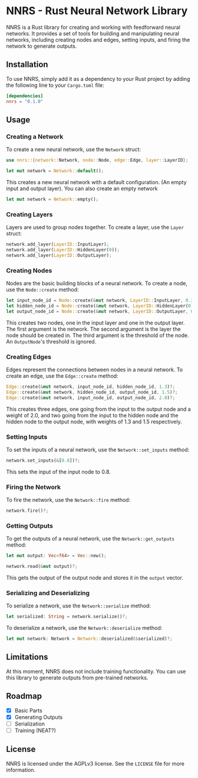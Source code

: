 # NNRS - Rust Neural Network Library
NNRS is a Rust library for creating and working with feedforward neural
networks. It provides a set of tools for building and manipulating neural
networks, including creating nodes and edges, setting inputs, and firing the
network to generate outputs.

## Installation
To use NNRS, simply add it as a dependency to your Rust project by adding the
following line to your `Cargo.toml` file:

```toml
[dependencies]
nnrs = "0.1.0"
```

## Usage

### Creating a Network
To create a new neural network, use the `Network` struct:

```rust
use nnrs::{network::Network, node::Node, edge::Edge, layer::LayerID};

let mut network = Network::default();
```

This creates a new neural network with a default configuration. 
(An empty input and output layer). You can also create an empty
network

```rust
let mut network = Network::empty();
```

### Creating Layers
Layers are used to group nodes together. To create a layer, use the `Layer` struct:

```rust
network.add_layer(LayerID::InputLayer);
network.add_layer(LayerID::HiddenLayer(0));
network.add_layer(LayerID::OutputLayer);
```

### Creating Nodes
Nodes are the basic building blocks of a neural network. To create a node, use the `Node::create` method:

```rust
let input_node_id = Node::create(&mut network, LayerID::InputLayer, 0.3)?;
let hidden_node_id = Node::create(&mut network, LayerID::HiddenLayer(0), 0.2)?;
let output_node_id = Node::create(&mut network, LayerID::OutputLayer, 0.0)?;
```

This creates two nodes, one in the input layer and one in the output layer. The first argument is the network. The second argument is the layer the node should be created in. The third argument is the threshold of the node. An `OutputNode`'s
threshold is ignored.

### Creating Edges
Edges represent the connections between nodes in a neural network. To create an edge, use the `Edge::create` method:

```rust
Edge::create(&mut network, input_node_id, hidden_node_id, 1.3)?;
Edge::create(&mut network, hidden_node_id, output_node_id, 1.5)?;
Edge::create(&mut network, input_node_id, output_node_id, 2.0)?;
```

This creates three edges, one going from the input to the output node and a
weight of 2.0, and two going from the input to the hidden node and the hidden
node to the output node, with weights of 1.3 and 1.5 respectively.

### Setting Inputs
To set the inputs of a neural network, use the `Network::set_inputs` method:

```rust
network.set_inputs(&[0.8])?;
```

This sets the input of the input node to 0.8.

### Firing the Network
To fire the network, use the `Network::fire` method:

```rust
network.fire()?;
```

### Getting Outputs

To get the outputs of a neural network, use the `Network::get_outputs` method:

```rust
let mut output: Vec<f64> = Vec::new();

network.read(&mut output)?;
```

This gets the output of the output node and stores it in the `output` vector.

### Serializing and Deserializing

To serialize a network, use the `Network::serialize` method:

```rust
let serialized: String = network.serialize()?;
```

To deserialize a network, use the `Network::deserialize` method:

```rust
let mut network: Network = Network::deserialized(&serialized)?;
```


## Limitations

At this moment, NNRS does not include training functionality. You
can use this library to generate outputs from pre-trained networks.

## Roadmap

- [x] Basic Parts
- [x] Generating Outputs
- [ ] Serialization
- [ ] Training (NEAT?)

## License
NNRS is licensed under the AGPLv3 license. See the `LICENSE` file for more
information.
